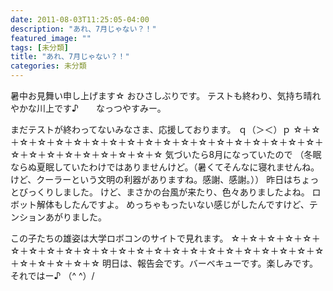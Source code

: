 ```yaml
---
date: 2011-08-03T11:25:05-04:00
description: "あれ、7月じゃない？！"
featured_image: ""
tags: [未分類]
title: "あれ、7月じゃない？！"
categories: 未分類
---
```


暑中お見舞い申し上げます☆
おひさしぶりです。
テストも終わり、気持ち晴れやかな川上です♪　　なっつやすみー。
 
まだテストが終わってないみなさま、応援しております。
ｑ（＞＜）ｐ
☆＋☆＋☆＋☆＋☆＋☆＋☆＋☆＋☆＋☆＋☆＋☆＋☆＋☆＋☆＋☆＋☆＋☆＋☆＋☆＋☆＋☆＋☆＋☆＋☆＋☆＋☆＋☆
気づいたら8月になっていたので
（冬眠ならぬ夏眠していたわけではありませんけど。（暑くてそんなに寝れませんね。けど、クーラーという文明の利器がありますね。感謝、感謝。））
昨日はちょっとびっくりしました。
けど、まさかの台風が来たり、色々ありましたよね。
ロボット解体もしたんですよ。
めっちゃもったいない感じがしたんですけど、テンションあがりました。
 
この子たちの雄姿は大学ロボコンのサイトで見れます。
☆＋☆＋☆＋☆＋☆＋☆＋☆＋☆＋☆＋☆＋☆＋☆＋☆＋☆＋☆＋☆＋☆＋☆＋☆＋☆＋☆＋☆＋☆＋☆＋☆＋☆＋☆＋☆
明日は、報告会です。バーベキューです。楽しみです。
それではー♪
（^ ^）/
